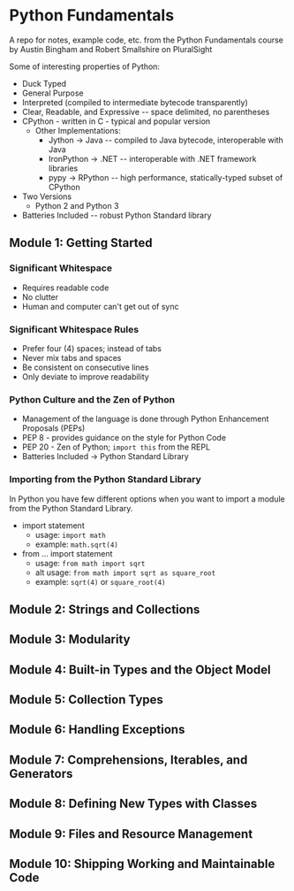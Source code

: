# Python Fundamentals
A repo for notes, example code, etc. from the Python Fundamentals course by Austin Bingham and Robert Smallshire on PluralSight

Some of interesting properties of Python:

* Duck Typed
* General Purpose
* Interpreted (compiled to intermediate bytecode transparently)
* Clear, Readable, and Expressive -- space delimited, no parentheses
* CPython - written in C - typical and popular version
    * Other Implementations:
        * Jython -> Java -- compiled to Java bytecode, interoperable with Java
        * IronPython -> .NET -- interoperable with .NET framework libraries
        * pypy -> RPython -- high performance, statically-typed subset of CPython
* Two Versions
    * Python 2 and Python 3
* Batteries Included -- robust Python Standard library

## Module 1: Getting Started

### Significant Whitespace

* Requires readable code
* No clutter
* Human and computer can't get out of sync

### Significant Whitespace Rules

* Prefer four (4) spaces; instead of tabs
* Never mix tabs and spaces
* Be consistent on consecutive lines
* Only deviate to improve readability

### Python Culture and the Zen of Python

* Management of the language is done through Python Enhancement Proposals (PEPs)
* PEP 8 - provides guidance on the style for Python Code
* PEP 20 - Zen of Python; `import this` from the REPL
* Batteries Included -> Python Standard Library

### Importing from the Python Standard Library

In Python you have few different options when you want to import a module from the Python Standard Library.

* import statement
    * usage: `import math`
    * example: `math.sqrt(4)`
* from ... import statement
    * usage:  `from math import sqrt`
    * alt usage: `from math import sqrt as square_root`
    * example: `sqrt(4)` or `square_root(4)`

## Module 2: Strings and Collections



## Module 3: Modularity



## Module 4: Built-in Types and the Object Model



## Module 5: Collection Types



## Module 6: Handling Exceptions



## Module 7: Comprehensions, Iterables, and Generators



## Module 8: Defining New Types with Classes



## Module 9: Files and Resource Management



## Module 10: Shipping Working and Maintainable Code

